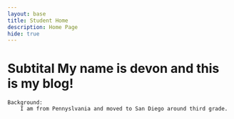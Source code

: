 ```yaml
---
layout: base
title: Student Home 
description: Home Page
hide: true
---
```


# Subtital My name is devon and this is my blog!
    Background:
        I am from Pennyslvania and moved to San Diego around third grade.
